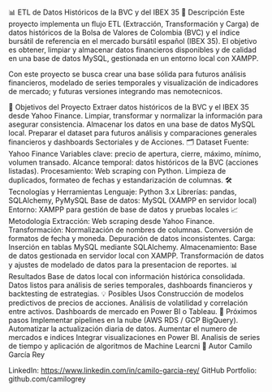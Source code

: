 📊 ETL de Datos Históricos de la BVC y del IBEX 35
🚀 Descripción
Este proyecto implementa un flujo ETL (Extracción, Transformación y Carga) de datos históricos de la Bolsa de Valores de Colombia (BVC) y el índice bursátil de referencia en el mercado bursátil español (IBEX 35).
El objetivo es obtener, limpiar y almacenar datos financieros disponibles y de calidad en una base de datos MySQL, gestionada en un entorno local con XAMPP.

Con este proyecto se busca crear una base sólida para futuros análisis financieros, modelado de series temporales y visualización de indicadores de mercado; y futuras versiones integrando mas nemotecnicos.

🎯 Objetivos del Proyecto
Extraer datos históricos de la BVC y el IBEX 35 desde Yahoo Finance.
Limpiar, transformar y normalizar la información para asegurar consistencia.
Almacenar los datos en una base de datos MySQL local.
Preparar el dataset para futuros análisis y comparaciones generales financieros y dashboards Sectoriales y de Acciones.
🗂️ Dataset
Fuente: Yahoo Finance
Variables clave: precio de apertura, cierre, máximo, mínimo, volumen transado.
Alcance temporal: datos históricos de la BVC (acciones listadas).
Procesamiento:
Web scraping con Python.
Limpieza de duplicados, formateo de fechas y estandarización de columnas.
🛠️ Tecnologías y Herramientas
Lenguaje: Python 3.x
Librerías: pandas, SQLAlchemy, PyMySQL
Base de datos: MySQL (XAMPP en servidor local)
Entorno: XAMPP para gestión de base de datos y pruebas locales
📈 Metodología
Extracción: Web scraping desde Yahoo Finance.
Transformación:
Normalización de nombres de columnas.
Conversión de formatos de fecha y moneda.
Depuración de datos inconsistentes.
Carga: Inserción en tablas MySQL mediante SQLAlchemy.
Almacenamiento: Base de datos gestionada en servidor local con XAMPP.
Transformación de datos y ajustes de modelado de datos para la presentacion de reportes.
📊 Resultados
Base de datos local con información histórica consolidada.
Datos listos para análisis de series temporales, dashboards financieros y backtesting de estrategias.
💡 Posibles Usos
Construcción de modelos predictivos de precios de acciones.
Análisis de volatilidad y correlación entre activos.
Dashboards de mercado en Power BI o Tableau.
📌 Próximos pasos
Implementar pipelines en la nube (AWS RDS / GCP BigQuery).
Automatizar la actualización diaria de datos.
Aumentar el numero de mercados e indices
Integrar visualizaciones en Power BI.
Analisis de series de tiempo y aplicación de algoritmos de Machine Learcni
👤 Autor
Camilo García Rey

LinkedIn: https://www.linkedin.com/in/camilo-garcia-rey/
GitHub Portfolio: github.com/camilogrey
